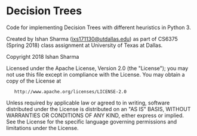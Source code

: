 # Decision Trees

Code for implementing Decision Trees with different heuristics in Python 3. 

Created by Ishan Sharma (ixs171130@utdallas.edu) as part of CS6375 (Spring 2018) class assignment at University of Texas at Dallas. 

Copyright 2018 Ishan Sharma

   Licensed under the Apache License, Version 2.0 (the "License");
   you may not use this file except in compliance with the License.
   You may obtain a copy of the License at

       http://www.apache.org/licenses/LICENSE-2.0

   Unless required by applicable law or agreed to in writing, software
   distributed under the License is distributed on an "AS IS" BASIS,
   WITHOUT WARRANTIES OR CONDITIONS OF ANY KIND, either express or implied.
   See the License for the specific language governing permissions and
   limitations under the License.